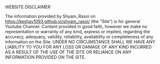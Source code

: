 WEBSITE DISCLAIMER

The information provided by Shyam_Rasoi on https://keshav1093.github.io/shyam_rasoi/ (the “Site”)
is for general Youtube Channel. Content provided in good faith, however we make no 
representation or warranty of any kind, express or implied, regarding the accuracy, adequacy, validity, reliability, 
availability or completeness of any information on the Site. UNDER NO CIRCUMSTANCE SHALL WE HAVE ANY LIABILITY TO YOU 
FOR ANY LOSS OR DAMAGE OF ANY KIND INCURRED AS A RESULT OF THE USE OF THE SITE OR RELIANCE ON ANY INFORMATION PROVIDED 
ON THE SITE. 
